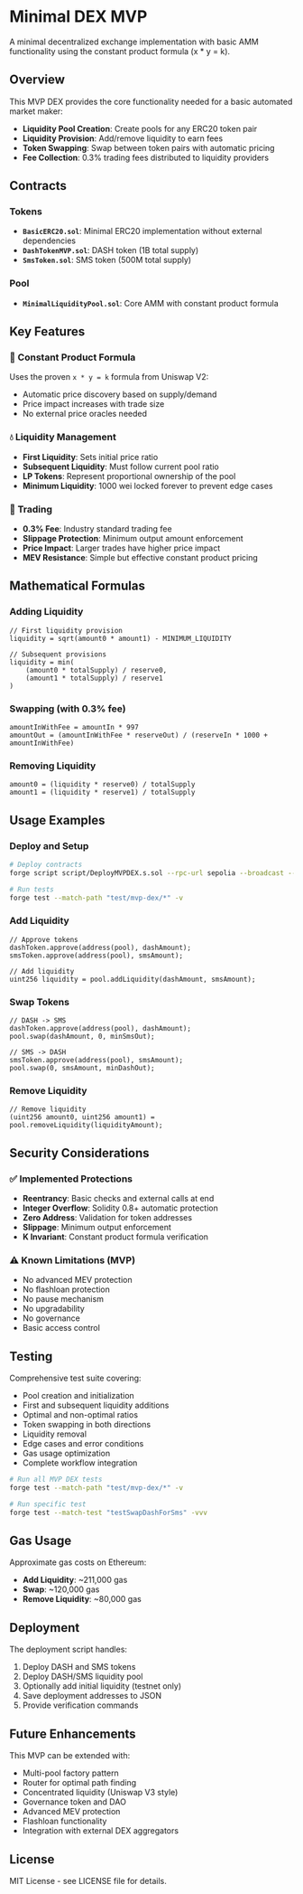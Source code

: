 # Minimal DEX MVP

A minimal decentralized exchange implementation with basic AMM functionality using the constant product formula (x * y = k).

## Overview

This MVP DEX provides the core functionality needed for a basic automated market maker:

- **Liquidity Pool Creation**: Create pools for any ERC20 token pair
- **Liquidity Provision**: Add/remove liquidity to earn fees
- **Token Swapping**: Swap between token pairs with automatic pricing
- **Fee Collection**: 0.3% trading fees distributed to liquidity providers

## Contracts

### Tokens
- **`BasicERC20.sol`**: Minimal ERC20 implementation without external dependencies
- **`DashTokenMVP.sol`**: DASH token (1B total supply)
- **`SmsToken.sol`**: SMS token (500M total supply)

### Pool
- **`MinimalLiquidityPool.sol`**: Core AMM with constant product formula

## Key Features

### 🔄 Constant Product Formula
Uses the proven `x * y = k` formula from Uniswap V2:
- Automatic price discovery based on supply/demand
- Price impact increases with trade size
- No external price oracles needed

### 💧 Liquidity Management
- **First Liquidity**: Sets initial price ratio
- **Subsequent Liquidity**: Must follow current pool ratio
- **LP Tokens**: Represent proportional ownership of the pool
- **Minimum Liquidity**: 1000 wei locked forever to prevent edge cases

### 💱 Trading
- **0.3% Fee**: Industry standard trading fee
- **Slippage Protection**: Minimum output amount enforcement
- **Price Impact**: Larger trades have higher price impact
- **MEV Resistance**: Simple but effective constant product pricing

## Mathematical Formulas

### Adding Liquidity
```solidity
// First liquidity provision
liquidity = sqrt(amount0 * amount1) - MINIMUM_LIQUIDITY

// Subsequent provisions
liquidity = min(
    (amount0 * totalSupply) / reserve0,
    (amount1 * totalSupply) / reserve1
)
```

### Swapping (with 0.3% fee)
```solidity
amountInWithFee = amountIn * 997
amountOut = (amountInWithFee * reserveOut) / (reserveIn * 1000 + amountInWithFee)
```

### Removing Liquidity
```solidity
amount0 = (liquidity * reserve0) / totalSupply
amount1 = (liquidity * reserve1) / totalSupply
```

## Usage Examples

### Deploy and Setup
```bash
# Deploy contracts
forge script script/DeployMVPDEX.s.sol --rpc-url sepolia --broadcast --verify

# Run tests
forge test --match-path "test/mvp-dex/*" -v
```

### Add Liquidity
```solidity
// Approve tokens
dashToken.approve(address(pool), dashAmount);
smsToken.approve(address(pool), smsAmount);

// Add liquidity
uint256 liquidity = pool.addLiquidity(dashAmount, smsAmount);
```

### Swap Tokens
```solidity
// DASH -> SMS
dashToken.approve(address(pool), dashAmount);
pool.swap(dashAmount, 0, minSmsOut);

// SMS -> DASH  
smsToken.approve(address(pool), smsAmount);
pool.swap(0, smsAmount, minDashOut);
```

### Remove Liquidity
```solidity
// Remove liquidity
(uint256 amount0, uint256 amount1) = pool.removeLiquidity(liquidityAmount);
```

## Security Considerations

### ✅ Implemented Protections
- **Reentrancy**: Basic checks and external calls at end
- **Integer Overflow**: Solidity 0.8+ automatic protection
- **Zero Address**: Validation for token addresses
- **Slippage**: Minimum output enforcement
- **K Invariant**: Constant product formula verification

### ⚠️ Known Limitations (MVP)
- No advanced MEV protection
- No flashloan protection
- No pause mechanism
- No upgradability
- No governance
- Basic access control

## Testing

Comprehensive test suite covering:
- Pool creation and initialization
- First and subsequent liquidity additions
- Optimal and non-optimal ratios
- Token swapping in both directions
- Liquidity removal
- Edge cases and error conditions
- Gas usage optimization
- Complete workflow integration

```bash
# Run all MVP DEX tests
forge test --match-path "test/mvp-dex/*" -v

# Run specific test
forge test --match-test "testSwapDashForSms" -vvv
```

## Gas Usage

Approximate gas costs on Ethereum:
- **Add Liquidity**: ~211,000 gas
- **Swap**: ~120,000 gas
- **Remove Liquidity**: ~80,000 gas

## Deployment

The deployment script handles:
1. Deploy DASH and SMS tokens
2. Deploy DASH/SMS liquidity pool
3. Optionally add initial liquidity (testnet only)
4. Save deployment addresses to JSON
5. Provide verification commands

## Future Enhancements

This MVP can be extended with:
- Multi-pool factory pattern
- Router for optimal path finding
- Concentrated liquidity (Uniswap V3 style)
- Governance token and DAO
- Advanced MEV protection
- Flashloan functionality
- Integration with external DEX aggregators

## License

MIT License - see LICENSE file for details.
